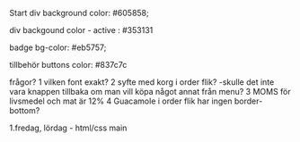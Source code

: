 Start
div background color: #605858;

div backgound color - active : #353131

badge bg-color: #eb5757;

tillbehör buttons color: #837c7c


frågor?
1 vilken font exakt?
2 syfte med korg i order flik?
-skulle det inte vara knappen tillbaka om man vill köpa något annat från menu?
3 MOMS för livsmedel och mat är 12%
4 Guacamole i order flik har ingen border-bottom?





1.fredag, lördag - html/css main